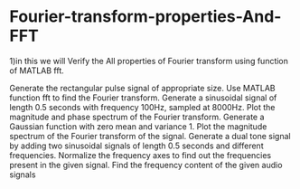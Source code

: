 # Fourier-transform-properties-And-FFT
1)in this we will Verify the All properties of Fourier transform using function of MATLAB fft.

Generate the rectangular pulse signal of appropriate size. Use MATLAB function fft to find the Fourier transform.
Generate a sinusoidal signal of length 0.5 seconds with frequency 100Hz, sampled at 8000Hz. Plot the magnitude and phase spectrum of the Fourier transform.
Generate a Gaussian function with zero mean and variance 1. Plot the magnitude spectrum of the Fourier transform of the signal.
Generate a dual tone signal by adding two sinusoidal signals of length 0.5 seconds and different frequencies. Normalize the frequency axes to find out the frequencies present in the given signal.
Find the frequency content of the given audio signals

